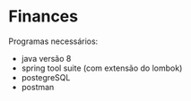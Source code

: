 # Finances

Programas necessários:
- java versão 8
- spring tool suite (com extensão do lombok) 
- postegreSQL
- postman
